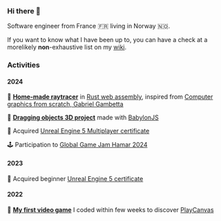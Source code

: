 ### Hi there 👋

Software engineer from France 🇫🇷 living in Norway 🇳🇴.

If you want to know what I have been up to, you can have a check at a morelikely **non**-exhaustive list on my [wiki](https://hugo3m.github.io/wiki/).

### Activities

#### 2024

🧰 **[Home-made raytracer](https://raytracer-hugo3ms-projects.vercel.app/)** in [Rust web assembly](https://rustwasm.github.io/docs/book/), inspired from [Computer graphics from scratch, Gabriel Gambetta](https://gabrielgambetta.com/computer-graphics-from-scratch/)

📐 **[Dragging objects 3D project](https://hugo3m.github.io/drag/)** made with [BabylonJS](https://www.babylonjs.com/)

🏅 Acquired [Unreal Engine 5 Multiplayer certificate](https://www.udemy.com/certificate/UC-149b4fe8-3287-4303-8f4e-363a83c6c4dc/)

🕹️ Participation to [Global Game Jam Hamar 2024](https://hamar.gamejam.no/)

#### 2023

🏅 Acquired beginner [Unreal Engine 5 certificate](https://www.udemy.com/certificate/UC-be675e27-28d7-4d1a-b2b3-e75422305195/)

#### 2022

👾 **[My first video game](https://playcanv.as/p/5b4da0ee/)** I coded within few weeks to discover [PlayCanvas](https://playcanvas.com/)




<!--
**hugo3m/hugo3m** is a ✨ _special_ ✨ repository because its `README.md` (this file) appears on your GitHub profile.

Here are some ideas to get you started:

- 🔭 I’m currently working on ...
- 🌱 I’m currently learning ...
- 👯 I’m looking to collaborate on ...
- 🤔 I’m looking for help with ...
- 💬 Ask me about ...
- 📫 How to reach me: ...
- 😄 Pronouns: ...
- ⚡ Fun fact: ...
-->
